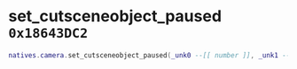 # set_cutsceneobject_paused `0x18643DC2`

```lua
natives.camera.set_cutsceneobject_paused(_unk0 --[[ number ]], _unk1 --[[ number ]])
```